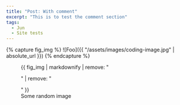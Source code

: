 ```yaml
---
title: "Post: With comment"
excerpt: "This is to test the comment section"
tags:
  - Jun
  - Site tests
---
```

{% capture fig_img %}
![Foo]({{ "/assets/images/coding-image.jpg" | absolute_url }})
{% endcapture %}

<figure>
  {{ fig_img | markdownify | remove: "<p>" | remove: "</p>" }}
  <figcaption>Some random image</figcaption>
</figure>
